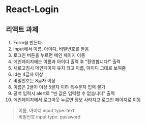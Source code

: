 # React-Login
## 리액트 과제
1. Form을 만든다.
2. input에서 이름, 아이디, 비밀번호를 받음
3. 로그인 버튼을 누르면 메인 페이지 이동
4. 메인페이지에는 이름과 아이디 출력 후 "환영합니다!" 출력
5. 새로고침시 메인페이지 유지 되고 이름, 아이디 그대로 보여줌
6. id는 4글자 이상
7. 비밀번호는 8글자 이상
8. 이름은 2글자 이상 5글자 이하 특수문자 입력 불가
9. 공백 입력시 alert로 "빈 값은 입력할 수 없습니다" 출력
10. 메인페이지에서 로그아웃 누르면 정보 사라지고 로그인 페이지로 이동
> 이름, 아이디 input type: text <br>
> 비밀번호 input type: password
